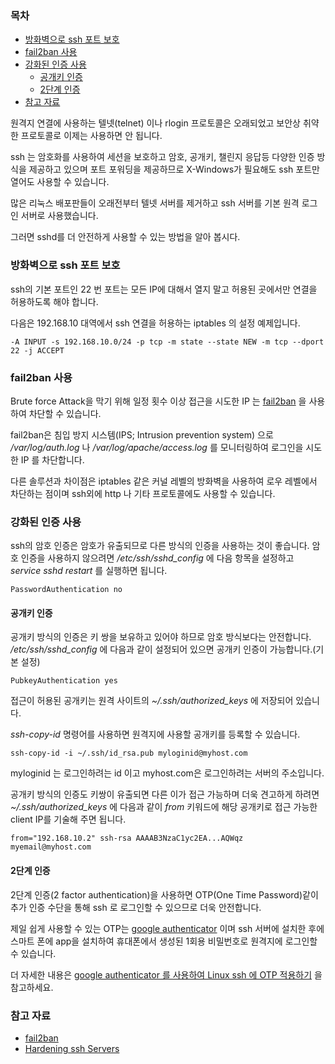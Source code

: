 ### 목차 

* [방화벽으로 ssh 포트 보호](#방화벽으로-ssh-포트-보호)
* [fail2ban 사용](#fail2ban-사용)
* [강화된 인증 사용](#강화된-인증-사용)
  * [공개키 인증](#공개키-인증)
  * [2단계 인증](#2단계-인증)
* [참고 자료](#참고-자료)

원격지 연결에 사용하는 텔넷(telnet) 이나 rlogin 프로토콜은 오래되었고 보안상 취약한 프로토콜로 이제는 사용하면 안 됩니다.

ssh 는 암호화를 사용하여 세션을 보호하고 암호, 공개키, 챌린지 응답등 다양한 인증 방식을 제공하고 있으며 포트 포워딩을 제공하므로 X-Windows가 필요해도 ssh 포트만 열어도 사용할 수 있습니다.

많은 리눅스 배포판들이 오래전부터 텔넷 서버를 제거하고 ssh 서버를 기본 원격 로그인 서버로 사용했습니다.

그러면 sshd를 더 안전하게 사용할 수 있는 방법을 알아 봅시다.

### 방화벽으로 ssh 포트 보호

ssh의 기본 포트인 22 번 포트는 모든 IP에 대해서 열지 말고 허용된 곳에서만 연결을 허용하도록 해야 합니다.

다음은 192.168.10 대역에서 ssh 연결을 허용하는 iptables 의 설정 예제입니다.

```
-A INPUT -s 192.168.10.0/24 -p tcp -m state --state NEW -m tcp --dport 22 -j ACCEPT
```

### fail2ban 사용

Brute force Attack을 막기 위해 일정 횟수 이상 접근을 시도한 IP 는 [fail2ban](http://www.fail2ban.org/) 을 사용하여 차단할 수 있습니다.

fail2ban은 침입 방지 시스템(IPS; Intrusion prevention system) 으로 */var/log/auth.log* 나 */var/log/apache/access.log* 를 모니터링하여 로그인을 시도한 IP 를 차단합니다.

다른 솔루션과 차이점은 iptables 같은 커널 레벨의 방화벽을 사용하여 로우 레벨에서 차단하는 점이며 ssh외에 http 나 기타 프로토콜에도 사용할 수 있습니다.

### 강화된 인증 사용

ssh의 암호 인증은 암호가 유출되므로 다른 방식의 인증을 사용하는 것이 좋습니다.
암호 인증을 사용하지 않으려면 */etc/ssh/sshd_config* 에 다음 항목을 설정하고 *service sshd restart* 를 실행하면 됩니다.

```
PasswordAuthentication no
```

#### 공개키 인증

공개키 방식의 인증은 키 쌍을 보유하고 있어야 하므로 암호 방식보다는 안전합니다.
*/etc/ssh/sshd_config* 에 다음과 같이 설정되어 있으면 공개키 인증이 가능합니다.(기본 설정)


```
PubkeyAuthentication yes
```

접근이 허용된 공개키는 원격 사이트의  *~/.ssh/authorized_keys* 에 저장되어 있습니다.

*ssh-copy-id* 명령어를 사용하면 원격지에 사용할 공개키를 등록할 수 있습니다.

```
ssh-copy-id -i ~/.ssh/id_rsa.pub myloginid@myhost.com
```

myloginid 는 로그인하려는 id 이고 myhost.com은 로그인하려는 서버의 주소입니다.


공개키 방식의 인증도 키쌍이 유출되면 다른 이가 접근 가능하며 더욱 견고하게 하려면 *~/.ssh/authorized_keys* 에 다음과 같이 *from* 키워드에 해당 공개키로 접근 가능한 client IP를 기술해 주면 됩니다.

```
from="192.168.10.2" ssh-rsa AAAAB3NzaC1yc2EA...AQWqz myemail@myhost.com
``` 

#### 2단계 인증

2단계 인증(2 factor authentication)을 사용하면 OTP(One Time Password)같이 추가 인증 수단을 통해 ssh 로 로그인할 수 있으므로 더욱 안전합니다.

제일 쉽게 사용할 수 있는 OTP는 [google authenticator](https://github.com/google/google-authenticator) 이며 ssh 서버에 설치한 후에 스마트 폰에 app을 설치하여 휴대폰에서 생성된 1회용 비밀번호로 원격지에 로그인할 수 있습니다.

더 자세한 내용은 [google authenticator 를 사용하여 Linux ssh 에 OTP 적용하기](https://www.lesstif.com/pages/viewpage.action?pageId=24444948) 을 참고하세요.

### 참고 자료
* [fail2ban](http://www.fail2ban.org/wiki/index.php/Main_Page)
* [Hardening ssh Servers](https://feeding.cloud.geek.nz/posts/hardening-ssh-servers/)

